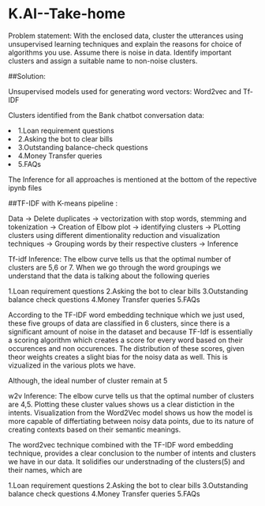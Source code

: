 # K.AI--Take-home
Problem statement: With the enclosed data, cluster the utterances using unsupervised learning techniques and explain the reasons for choice of algorithms you use. Assume there is noise in data. Identify important clusters and assign a suitable name to non-noise clusters.

##Solution:

Unsupervised models used for generating word vectors: Word2vec and Tf-IDF

Clusters identified from the Bank chatbot conversation data:
  
<li> 1.Loan requirement questions</li>
<li>2.Asking the bot to clear bills</li>
<li>3.Outstanding balance-check questions</li>
<li>4.Money Transfer queries</li>
<li>5.FAQs</li>

The Inference for all approaches is mentioned at the bottom of the repective ipynb files


##TF-IDF with K-means pipeline :

Data -> Delete duplicates -> vectorization with stop words, stemming and tokenization -> Creation of Elbow plot -> identifying clusters -> PLotting clusters using different dimentionality reduction and visualization techniques -> Grouping words by their respective clusters -> Inference



Tf-idf
Inference:
The elbow curve tells us that the optimal number of clusters are 5,6 or 7. When we go through the word groupings we understand that the data is talking about the following queries

1.Loan requirement questions
2.Asking the bot to clear bills
3.Outstanding balance check questions
4.Money Transfer queries
5.FAQs

According to the TF-IDF word embedding technique which we just used, these five groups of data are classified in 6 clusters, since there is a significant amount of noise in the dataset and because TF-Idf is essentially a scoring algorithm which creates a score for every word based on their occurences and non occurences. The distribution of these scores, given theor weights creates a slight bias for the noisy data as well. This is vizualized in the various plots we have.

Although, the ideal number of cluster remain at 5

w2v
Inference:
The elbow curve tells us that the optimal number of clusters are 4,5. Plotting these cluster values shows us a clear distiction in the intents. Visualization from the Word2Vec model shows us how the model is more capable of differtiating between noisy data points, due to its nature of creating contexts based on their semantic meanings.

The word2vec technique combined with the TF-IDF word embedding technique, provides a clear conclusion to the number of intents and clusters we have in our data. It solidifies our understnading of the clusters(5) and their names, which are

1.Loan requirement questions
2.Asking the bot to clear bills
3.Outstanding balance check questions
4.Money Transfer queries
5.FAQs

​
